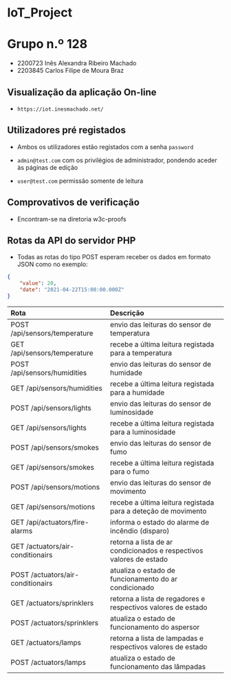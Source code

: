 # IoT_Project

# Grupo n.º 128

-   2200723 Inês Alexandra Ribeiro Machado
-   2203845 Carlos Filipe de Moura Braz

## Visualização da aplicação On-line

-   `https://iot.inesmachado.net/`

## Utilizadores pré registados

-   Ambos os utilizadores estão registados com a senha `password`

-   `admin@test.com` com os privilégios de administrador, pondendo aceder às páginas de edição
-   `user@test.com` permissão somente de leitura

## Comprovativos de verificação

-   Encontram-se na diretoria w3c-proofs

## Rotas da API do servidor PHP

-   Todas as rotas do tipo POST esperam receber os dados em formato JSON como no exemplo:

```json
{
    "value": 20,
    "date": "2021-04-22T15:00:00.000Z"
}
```

| Rota                              | Descrição                                                           |
| :-------------------------------- | :------------------------------------------------------------------ |
| POST /api/sensors/temperature     | envio das leituras do sensor de temperatura                         |
| GET /api/sensors/temperature      | recebe a última leitura registada para a temperatura                |
| POST /api/sensors/humidities      | envio das leituras do sensor de humidade                            |
| GET /api/sensors/humidities       | recebe a última leitura registada para a humidade                   |
| POST /api/sensors/lights          | envio das leituras do sensor de luminosidade                        |
| GET /api/sensors/lights           | recebe a última leitura registada para a luminosidade               |
| POST /api/sensors/smokes          | envio das leituras do sensor de fumo                                |
| GET /api/sensors/smokes           | recebe a última leitura registada para o fumo                       |
| POST /api/sensors/motions         | envio das leituras do sensor de movimento                           |
| GET /api/sensors/motions          | recebe a última leitura registada para a deteção de movimento       |
| GET /api/actuators/fire-alarms    | informa o estado do alarme de incêndio (disparo)                    |
| GET /actuators/air-conditionairs  | retorna a lista de ar condicionados e respectivos valores de estado |
| POST /actuators/air-conditionairs | atualiza o estado de funcionamento do ar condicionado               |
| GET /actuators/sprinklers         | retorna a lista de regadores e respectivos valores de estado        |
| POST /actuators/sprinklers        | atualiza o estado de funcionamento do aspersor                      |
| GET /actuators/lamps              | retorna a lista de lampadas e respectivos valores de estado         |
| POST /actuators/lamps             | atualiza o estado de funcionamento das lâmpadas                     |
